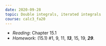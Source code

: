 ```yaml
---
date: 2020-09-28
topic: Double integrals, iterated integrals
course: calc3_fa20
---
```


- *Reading*: Chapter 15.1
- *Homework*: (15.1) #1, 9, 11, ***13***, 15, 19, ***29***.

